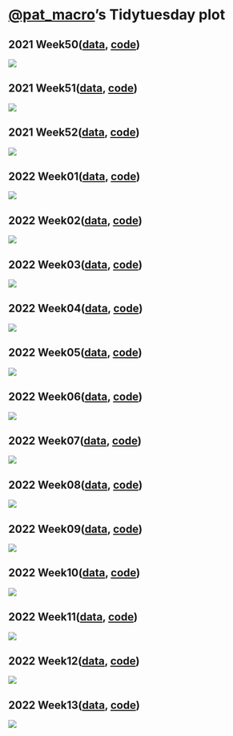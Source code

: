 [@pat_macro](https://twitter.com/pat_macro)’s Tidytuesday plot
================

## 2021 Week50([data](https://github.com/rfordatascience/tidytuesday/blob/master/data/2021/2021-12-07/readme.md), [code](https://github.com/ocean-v/my_tidytuesday/blob/main/Week_50_code.r))

![](images/2021_week50_result_plot.png)

## 2021 Week51([data](https://github.com/rfordatascience/tidytuesday/blob/master/data/2021/2021-12-14/readme.md), [code](https://github.com/ocean-v/my_tidytuesday/blob/main/Week_51_code.r))

![](images/2021_week51_result_plot.png)

## 2021 Week52([data](https://github.com/rfordatascience/tidytuesday/blob/master/data/2021/2021-12-21/readme.md), [code](https://github.com/ocean-v/my_tidytuesday/blob/main/Week_52_code.r))

![](images/2021_week52_result_plot.png)

## 2022 Week01([data](), [code](https://github.com/ocean-v/my_tidytuesday/blob/main/2022_Week_01_code.r))

![](images/2022_week01_result_plot.png)

## 2022 Week02([data](https://github.com/rfordatascience/tidytuesday/blob/master/data/2022/2022-01-11/readme.md), [code](https://github.com/ocean-v/my_tidytuesday/blob/main/2022_Week_02_code.r))

![](images/2022_week02_anime.gif)

## 2022 Week03([data](https://github.com/rfordatascience/tidytuesday/blob/master/data/2022/2022-01-18/readme.md), [code](https://github.com/ocean-v/my_tidytuesday/blob/main/2022_Week_03_code.r))

![](images/2022_week03_result_plot.png)

## 2022 Week04([data](https://github.com/rfordatascience/tidytuesday/blob/master/data/2022/2022-01-25/readme.md), [code](https://github.com/ocean-v/my_tidytuesday/blob/main/2022_Week_04_code.r))

![](images/2022_week04_result_plot.png)

## 2022 Week05([data](https://github.com/rfordatascience/tidytuesday/blob/master/data/2022/2022-02-01/readme.md), [code](https://github.com/ocean-v/my_tidytuesday/blob/main/2022_Week_05_code.r))

![](images/2022_week05_result_plot.png)

## 2022 Week06([data](https://github.com/rfordatascience/tidytuesday/blob/master/data/2022/2022-02-08/readme.md), [code](https://github.com/ocean-v/my_tidytuesday/blob/main/2022_Week_06_code.r))

![](images/2022_week06_result_plot.png)

## 2022 Week07([data](https://github.com/rfordatascience/tidytuesday/blob/master/data/2022/2022-02-15/readme.md), [code](https://github.com/ocean-v/my_tidytuesday/blob/main/2022_Week_07_code.r))

![](images/2022_week07_result_plot.png)

## 2022 Week08([data](https://github.com/rfordatascience/tidytuesday/blob/master/data/2022/2022-02-22/readme.md), [code](https://github.com/ocean-v/my_tidytuesday/blob/main/2022_Week_08_code.r))

![](images/2022_week08_result_plot.png)

## 2022 Week09([data](https://github.com/rfordatascience/tidytuesday/blob/master/data/2022/2022-03-01/readme.md), [code](https://github.com/ocean-v/my_tidytuesday/blob/main/2022_Week_09_code.r))

![](images/2022_week09_anime.gif)

## 2022 Week10([data](https://github.com/rfordatascience/tidytuesday/blob/master/data/2022/2022-03-08/readme.md), [code](https://github.com/ocean-v/my_tidytuesday/blob/main/2022_Week_10_code.r))

![](images/2022_week10_result_plot.png)

## 2022 Week11([data](https://github.com/rfordatascience/tidytuesday/blob/master/data/2022/2022-03-15/readme.md), [code](https://github.com/ocean-v/my_tidytuesday/blob/main/2022_Week_11_code.r))

![](images/2022_week11_result_plot.png)

## 2022 Week12([data](https://github.com/rfordatascience/tidytuesday/blob/master/data/2022/2022-03-22/readme.md), [code](https://github.com/ocean-v/my_tidytuesday/blob/main/2022_Week_12_code.r))

![](images/2022_week12_result_plot.png)

## 2022 Week13([data](https://github.com/rfordatascience/tidytuesday/blob/master/data/2022/2022-03-29/readme.md), [code](https://github.com/ocean-v/my_tidytuesday/blob/main/2022_Week_13_code.r))

![](images/2022_week13_result_plot.png)
